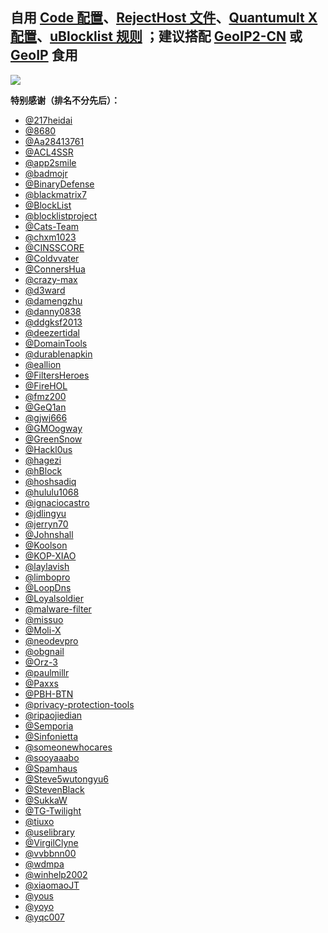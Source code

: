 ## 自用 [Code 配置](https://cdn.jsdelivr.net/gh/ElementRef/AboutConfig@main/conf/vscode.settings.json)、[RejectHost 文件](https://cdn.jsdelivr.net/gh/ElementRef/AboutConfig@main/filter/element.ref.reject.dohosts.ini)、[Quantumult X 配置](https://cdn.jsdelivr.net/gh/ElementRef/AboutConfig@main/conf/quantumult.x.conf)、[uBlocklist 规则](https://cdn.jsdelivr.net/gh/ElementRef/AboutConfig@main/filter/element.ref.ublock.mixture.ini) ；建议搭配 [GeoIP2-CN](https://github.com/Hackl0us/GeoIP2-CN) 或 [GeoIP](https://github.com/Loyalsoldier/geoip) 食用

![](https://profile-counter.glitch.me/ElementRef-plugins/count.svg)

<!-- ![](https://github-profile-summary-cards.vercel.app/api/cards/profile-details?username=ElementRef&theme=nord_dark) -->

**特别感谢（排名不分先后）：**

- [@217heidai](https://github.com/217heidai/adblockfilters)
- [@8680](https://github.com/8680/GOODBYEADS)
- [@Aa28413761](https://t.me/s/Aa28413761)
- [@ACL4SSR](https://github.com/ACL4SSR/ACL4SSR)
- [@app2smile](https://github.com/app2smile/rules)
- [@badmojr](https://github.com/badmojr/1Hosts)
- [@BinaryDefense](https://www.binarydefense.com)
- [@blackmatrix7](https://github.com/blackmatrix7/ios_rule_script)
- [@BlockList](https://www.blocklist.de/en/index.html)
- [@blocklistproject](https://github.com/blocklistproject/Lists)
- [@Cats-Team](https://github.com/Cats-Team/AdRules)
- [@chxm1023](https://github.com/chxm1023/Rewrite)
- [@CINSSCORE](https://cinsscore.com)
- [@Coldvvater](https://github.com/Coldvvater/Mononoke)
- [@ConnersHua](https://github.com/ConnersHua/RuleGo)
- [@crazy-max](https://github.com/crazy-max/WindowsSpyBlocker)
- [@d3ward](https://github.com/d3ward/toolz)
- [@damengzhu](https://github.com/damengzhu/banad)
- [@danny0838](https://github.com/danny0838/content-farm-terminator)
- [@ddgksf2013](https://github.com/ddgksf2013/ddgksf2013)
- [@deezertidal](https://github.com/deezertidal/QuantumultX-Rewrite)
- [@DomainTools](https://github.com/DomainTools/SecuritySnacks)
- [@durablenapkin](https://github.com/durablenapkin/scamblocklist)
- [@eallion](https://github.com/eallion/uBlacklist-subscription-compilation)
- [@FiltersHeroes](https://github.com/FiltersHeroes/KADhosts)
- [@FireHOL](https://github.com/firehol/blocklist-ipsets)
- [@fmz200](https://github.com/fmz200/wool_scripts)
- [@GeQ1an](https://github.com/GeQ1an/Rules)
- [@gjwj666](https://github.com/gjwj666/qx)
- [@GMOogway](https://github.com/GMOogway/shadowrocket-rules)
- [@GreenSnow](https://greensnow.co)
- [@Hackl0us](https://github.com/Hackl0us/GeoIP2-CN)
- [@hagezi](https://github.com/hagezi/dns-blocklists)
- [@hBlock](https://hblock.molinero.dev)
- [@hoshsadiq](https://github.com/hoshsadiq/adblock-nocoin-list)
- [@hululu1068](https://github.com/hululu1068/AdGuard-Rule)
- [@ignaciocastro](https://github.com/ignaciocastro/a-dove-is-dumb)
- [@jdlingyu](https://github.com/jdlingyu/ad-wars)
- [@jerryn70](https://github.com/jerryn70/GoodbyeAds)
- [@Johnshall](https://github.com/Johnshall/Shadowrocket-ADBlock-Rules-Forever)
- [@Koolson](https://github.com/Koolson/Qure)
- [@KOP-XIAO](https://github.com/KOP-XIAO/QuantumultX)
- [@laylavish](https://github.com/laylavish/uBlockOrigin-HUGE-AI-Blocklist)
- [@limbopro](https://github.com/limbopro/Adblock4limbo)
- [@LoopDns](https://github.com/LoopDns/Fuck-you-MIUI)
- [@Loyalsoldier](https://github.com/Loyalsoldier/surge-rules)
- [@malware-filter](https://gitlab.com/malware-filter/urlhaus-filter)
- [@missuo](https://github.com/missuo/ASN-China)
- [@Moli-X](https://github.com/Moli-X/Resources)
- [@neodevpro](https://github.com/neodevpro/neodevhost)
- [@obgnail](https://github.com/obgnail/chinese-internet-is-dead)
- [@Orz-3](https://github.com/Orz-3/mini)
- [@paulmillr](https://github.com/paulmillr/encrypted-dns)
- [@Paxxs](https://github.com/Paxxs/Google-Blocklist)
- [@PBH-BTN](https://github.com/PBH-BTN/BTN-Collected-Rules)
- [@privacy-protection-tools](https://github.com/privacy-protection-tools/anti-AD)
- [@ripaojiedian](https://github.com/ripaojiedian/freenode)
- [@Semporia](https://github.com/Semporia/TikTok-Unlock)
- [@Sinfonietta](https://github.com/Sinfonietta/hostfiles)
- [@someonewhocares](https://someonewhocares.org/hosts)
- [@sooyaaabo](https://github.com/sooyaaabo/Loon)
- [@Spamhaus](https://www.spamhaus.org)
- [@Steve5wutongyu6](https://github.com/Steve5wutongyu6/DNSBlock)
- [@StevenBlack](https://github.com/StevenBlack/hosts)
- [@SukkaW](https://github.com/SukkaW/Surge)
- [@TG-Twilight](https://github.com/TG-Twilight/AWAvenue-Ads-Rule)
- [@tiuxo](https://github.com/tiuxo/hosts)
- [@uselibrary](https://github.com/uselibrary/PCDN)
- [@VirgilClyne](https://github.com/VirgilClyne/GetSomeFries)
- [@vvbbnn00](https://github.com/vvbbnn00/WARP-Clash-API)
- [@wdmpa](https://github.com/wdmpa/content-farm-list)
- [@winhelp2002](https://winhelp2002.mvps.org)
- [@xiaomaoJT](https://github.com/xiaomaoJT/QxScript)
- [@yous](https://github.com/yous/YousList)
- [@yoyo](https://pgl.yoyo.org/adservers)
- [@yqc007](https://github.com/yqc007/QuantumultX)

<!--
  <picture>
    <source media="(prefers-color-scheme: dark)" srcset="https://raw.githubusercontent.com/ElementRef/ElementRef/output/github-contribution-grid-snake-dark.svg">
    <source media="(prefers-color-scheme: light)" srcset="https://raw.githubusercontent.com/ElementRef/ElementRef/output/github-contribution-grid-snake.svg">
    <img alt="github contribution grid snake animation" src="https://raw.githubusercontent.com/ElementRef/ElementRef/output/github-contribution-grid-snake.svg">
  </picture>
 -->
